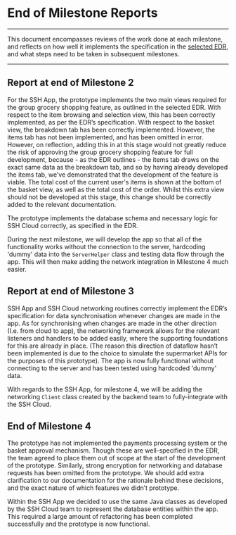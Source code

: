 # End of Milestone Reports
---
This document encompasses reviews of the work done at each milestone, and reflects on how well it implements the specification in the [selected EDR](Selected%20EDR.pdf), and what steps need to be taken in subsequent milestones.

---

## Report at end of Milestone 2
For the SSH App, the prototype implements the two main views required for the group grocery shopping feature, as outlined in the selected EDR. With respect to the item browsing and selection view, this has been correctly implemented, as per the EDR’s specification. With respect to the basket view, the breakdown tab has been correctly implemented. However, the items tab has not been implemented, and has been omitted in error. However, on reflection, adding this in at this stage would not greatly reduce the risk of approving the group grocery shopping feature for full development, because - as the EDR outlines - the items tab draws on the exact same data as the breakdown tab, and so by having already developed the items tab, we’ve demonstrated that the development of the feature is viable. The total cost of the current user's items is shown at the bottom of the basket view, as well as the total cost of the order. Whilst this extra view should not be developed at this stage, this change should be correctly added to the relevant documentation.

The prototype implements the database schema and necessary logic for SSH Cloud correctly, as specified in the EDR.

During the next milestone, we will develop the app so that all of the functionality works without the connection to the server, hardcoding 'dummy' data into the `ServerHelper` class and testing data flow through the app. This will then make adding the network integration in Milestone 4 much easier.

## Report at end of Milestone 3
SSH App and SSH Cloud networking routines correctly implement the EDR’s specification for data synchronisation whenever changes are made in the app. As for synchronising when changes are made in the other direction (I.e. from cloud to app), the networking framework allows for the relevant listeners and handlers to be added easily, where the supporting foundations for this are already in place. (The reason this direction of dataflow hasn’t been implemented is due to the choice to simulate the supermarket APIs for the purposes of this prototype). The app is now fully functional without connecting to the server and has been tested using hardcoded 'dummy' data.

With regards to the SSH App, for milestone 4, we will be adding the networking `Client` class created by the backend team to fully-integrate with the SSH Cloud.

## End of Milestone 4
The prototype has not implemented the payments processing system or the basket approval mechanism. Though these are well-specified in the EDR, the team agreed to place them out of scope at the start of the development of the prototype. 
Similarly, strong encryption for networking and database requests has been omitted from the prototype.
We should add extra clarification to our documentation for the rationale behind these decisions, and the exact nature of which features we didn’t prototype.

Within the SSH App we decided to use the same Java classes as developed by the SSH Cloud team to represent the database entities within the app. This required a large amount of refactoring has been completed successfully and the prototype is now functional.